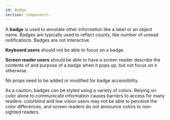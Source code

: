 ```yaml
---
id: Badge
section: components
---
```


A **badge** is used to annotate other information like a label or an object name. Badges are typically used to reflect counts, like number of unread notifications. Badges are not interactive.

**Keyboard users** should not be able to focus on a badge.

**Screen reader users** should be able to have a screen reader describe the contents of and purpose of a badge when it pops up, but not focus on it otherwise.

No props need to be added or modified for badge accessibility.

As a caution, badges can be styled using a variety of colors. Relying on color alone to communicate information causes barriers to 
access for many readers: colorblind and low vision users may not be able to perceive the color differences, and screen 
readers do not announce colors to non-sighted readers.
